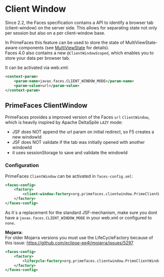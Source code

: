 # Client Window

Since 2.2, the Faces specification contains a API to identify a browser tab (client-window) on the server side.
This allows for separating state not only per session but also on a per client-window base.

In PrimeFaces this feature can be used to store the state of MultiViewState-aware components (see [MultiViewState](core/multiviewstate.md) for details).  
Faces 4.0 also contains a new `@ClientWindowScoped`, which enables you to store your data per browser tab.

It can be activated via web.xml:
```xml
<context-param>
    <param-name>javax.faces.CLIENT_WINDOW_MODE</param-name>
    <param-value>url</param-value>
</context-param>
```

## PrimeFaces ClientWindow

PrimeFaces provides a improved version of the Faces `url` `ClientWindow`, which is heavily inspired by Apache DeltaSpile `LAZY` mode:
* JSF does NOT append the url param on initial redirect, so F5 creates a new windowId
* JSF does NOT validate if the tab was initially opened with another windowId
* it uses sessionStorage to save and validate the windowId


### Configuration
PrimeFaces `ClientWindow` can be activated in `faces-config.xml`:
```xml
<faces-config>
    <factory>
        <client-window-factory>org.primefaces.clientwindow.PrimeClientWindowFactory</client-window-factory>
    </factory>
</faces-config>
```

As it´s a replacement for the standard JSF-mechanism, make sure you dont have a `javax.faces.CLIENT_WINDOW_MODE` in your web.xml or configured to `none`.


**Mojarra:**  
For older Mojarra versions you must use the LifeCycleFactory because of this issue: https://github.com/eclipse-ee4j/mojarra/issues/5297
```xml
<faces-config>
    <factory>
        <lifecycle-factory>org.primefaces.clientwindow.PrimeClientWindowLifecycleFactory</lifecycle-factory>
    </factory>
</faces-config>
```









